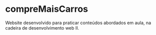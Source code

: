 # compreMaisCarros
Website desenvolvido para praticar conteúdos abordados em aula, na cadeira de desenvolvimento web II.
